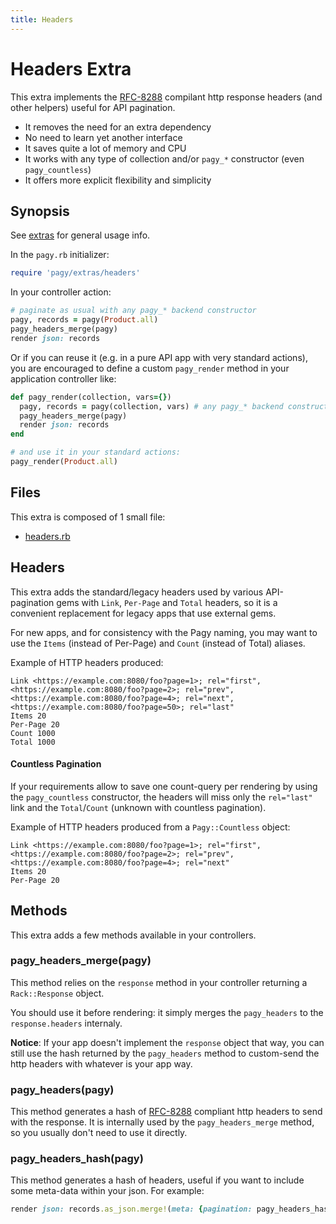 ```yaml
---
title: Headers
---
```

# Headers Extra

This extra implements the [RFC-8288](https://tools.ietf.org/html/rfc8288) compilant http response headers (and other helpers) useful for API pagination.

- It removes the need for an extra dependency
- No need to learn yet another interface
- It saves quite a lot of memory and CPU
- It works with any type of collection and/or `pagy_*` constructor (even `pagy_countless`)
- It offers more explicit flexibility and simplicity

## Synopsis

See [extras](../extras.md) for general usage info.

In the `pagy.rb` initializer:

```ruby
require 'pagy/extras/headers'
```

In your controller action:

```ruby
# paginate as usual with any pagy_* backend constructor
pagy, records = pagy(Product.all)
pagy_headers_merge(pagy)
render json: records
```

Or if you can reuse it (e.g. in a pure API app with very standard actions), you are encouraged to define a custom `pagy_render` method in your application controller like:

```ruby
def pagy_render(collection, vars={})
  pagy, records = pagy(collection, vars) # any pagy_* backend constructor works
  pagy_headers_merge(pagy)
  render json: records
end

# and use it in your standard actions:
pagy_render(Product.all)
```

## Files

This extra is composed of 1 small file:

- [headers.rb](https://github.com/ddnexus/pagy/blob/master/lib/pagy/extras/headers.rb)

## Headers

This extra adds the standard/legacy headers used by various API-pagination gems with `Link`, `Per-Page` and `Total` headers, so it is a convenient replacement for legacy apps that use external gems.

For new apps, and for consistency with the Pagy naming, you may want to use the `Items` (instead of Per-Page) and `Count` (instead of Total) aliases.

Example of HTTP headers produced:

```
Link <https://example.com:8080/foo?page=1>; rel="first", <https://example.com:8080/foo?page=2>; rel="prev", <https://example.com:8080/foo?page=4>; rel="next", <https://example.com:8080/foo?page=50>; rel="last"
Items 20 
Per-Page 20 
Count 1000 
Total 1000
```

#### Countless Pagination

If your requirements allow to save one count-query per rendering by using the `pagy_countless` constructor, the headers will miss only the `rel="last"` link and the `Total`/`Count` (unknown with countless pagination).

Example of HTTP headers produced from a `Pagy::Countless` object:

```
Link <https://example.com:8080/foo?page=1>; rel="first", <https://example.com:8080/foo?page=2>; rel="prev", <https://example.com:8080/foo?page=4>; rel="next"
Items 20 
Per-Page 20 
```

## Methods

This extra adds a few methods available in your controllers.

### pagy_headers_merge(pagy)

This method relies on the `response` method in your controller returning a `Rack::Response` object.

You should use it before rendering: it simply merges the `pagy_headers` to the `response.headers` internaly.

**Notice**: If your app doesn't implement the `response` object that way, you can still use the hash returned by the `pagy_headers` method to custom-send the http headers with whatever is your app way.

### pagy_headers(pagy)

This method generates a hash of [RFC-8288](https://tools.ietf.org/html/rfc8288) compliant http headers to send with the response. It is internally used by the `pagy_headers_merge` method, so you usually don't need to use it directly.

### pagy_headers_hash(pagy)

This method generates a hash of headers, useful if you want to include some meta-data within your json. For example:

```ruby
render json: records.as_json.merge!(meta: {pagination: pagy_headers_hash(pagy)})
```



